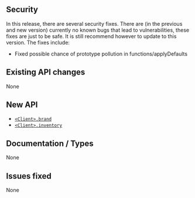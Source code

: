 ## Security
In this release, there are several security fixes. There are (in the previous and new version) currently no known bugs that lead to vulnerabilities, these fixes are just to be safe. It is still recommend however to update to this version. The fixes include:
- Fixed possible chance of prototype pollution in functions/applyDefaults

## Existing API changes
None

## New API
* [`<Client>.brand`](https://oscarnow.github.io/minecraft-server/{version}/classes/Client#brand)
* [`<Client>.inventory`](https://oscarnow.github.io/minecraft-server/{version}/classes/Client#inventory)

## Documentation / Types
None

## Issues fixed
None
